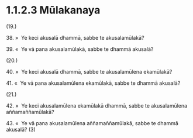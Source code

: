 # 1.1.2.3 Mūlakanaya

(19.)

38\. »  Ye keci akusalā dhammā, sabbe te akusalamūlakā?

39\. «  Ye vā pana akusalamūlakā, sabbe te dhammā akusalā?

(20.)

40\. »  Ye keci akusalā dhammā, sabbe te akusalamūlena ekamūlakā?

41\. «  Ye vā pana akusalamūlena ekamūlakā, sabbe te dhammā akusalā?

(21.)

42\. »  Ye keci akusalamūlena ekamūlakā dhammā, sabbe te akusalamūlena aññamaññamūlakā?

43\. «  Ye vā pana akusalamūlena aññamaññamūlakā, sabbe te dhammā akusalā? (3)

